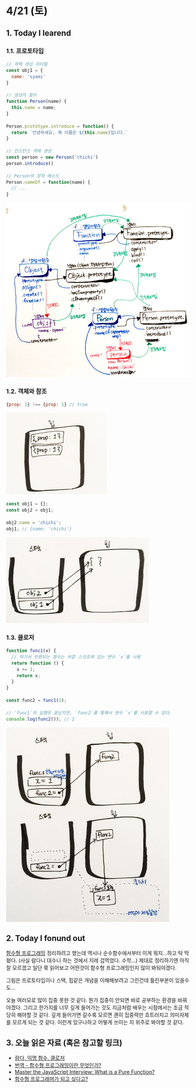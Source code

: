 # 4/21 (토)

## 1. Today I learend

### 1.1. 프로토타입

```js
// 객체 생성 리터럴
const obj1 = {
  name: 'syami'
}

// 생성자 함수
function Person(name) {
  this.name = name;
}

Person.prototype.introduce = function() {
  return `안녕하세요, 제 이름은 ${this.name}입니다.`
}

// 인스턴스 객체 생성
const person = new Person('chichi')
person.introduce()

// Person의 정적 메소드
Person.nameOf = function(name) {
  // ...
}
```
![내가 이해한 프로토타입](../asset/prototype.jpg)

### 1.2. 객체와 참조

```js
{prop: 1} !== {prop: 1} // true
```
![객체 란](../asset/heap_object.jpg)

```js
const obj1 = {};
const obj2 = obj1;

obj2.name = 'chichi';
obj1; // {name: 'chichi'}
```
![참조 란](../asset/object_reference.jpg)

### 1.3. 클로저

```js
function func1(x) {
  // 여기서 반환되는 함수는 바깥 스코프에 있는 변수 `x`를 사용
  return function () {
    x += 1;
    return x;
  }
}

const func2 = func1(1);

// `func1`의 실행은 끝났지만, `func2`를 통해서 변수 `x`를 사용할 수 있다.
console.log(func2()); // 2
```

![클로저란](../asset/closure.jpg)

## 2. Today I fonund out

[함수형 프로그래밍](../JavaScript/02_Functional_programming.md) 정리하려고 했는데 역시나 순수함수에서부터 이게 뭐지...하고 탁 막혔다. (사실 람다니 대수니 하는 것에서 지레 겁먹었다. 수학...) 제대로 정리하기엔 아직 잘 모르겠고 일단 쭉 읽어보고 어떤것이 함수형 프로그래밍인지 많이 봐둬야겠다. 

그림은 프로토타입이나 스택, 힙같은 개념을 이해해보려고 그린건데 틀린부분이 있을수도...

오늘 여러모로 많이 집중 못한 것 같다. 뭔가 집중이 안되면 바로 공부하는 환경을 바꿔야겠다. 그리고 한가지를 너무 깊게 들어가는 것도 지금처럼 배우는 시점에서는 조금 적당히 해야할 것 같다. 깊게 들어가면 갈수록 모르면 괜히 집중력만 흐트러지고 의미자체를 모르게 되는 것 같다. 이런게 있구나하고 어떻게 쓰이는 지 위주로 봐야할 것 같다.

## 3. 오늘 읽은 자료 (혹은 참고할 링크)

- [람다, 익명 함수, 클로저](https://goo.gl/sNq8uU)
- [번역 - 함수형 프로그래밍이란 무엇인가?](https://sungjk.github.io/2017/07/17/fp.html)
- [Master the JavaScript Interview: What is a Pure Function?](https://goo.gl/jRpE8o)
- [함수형 프로그래머가 되고 싶다고?](https://goo.gl/we5ZEj)